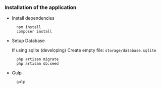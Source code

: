 ### Installation of the application

* Install dependencies

        npm install
        composer install

* Setup Database

	If using sqlite (developing)
	Create empty file:
		``storage/database.sqlite``
		
        php artisan migrate
        php artisan db:seed

* Gulp

        gulp
